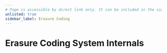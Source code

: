 ```yaml
---
# Page is accessible by direct link only. It can be included in the sidebar when the feature is complete.
unlisted: true
sidebar_label: Erasure Coding
---
```


# Erasure Coding System Internals


